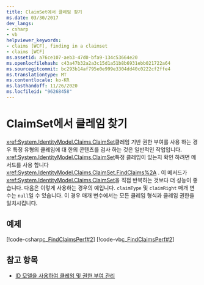 ```yaml
---
title: ClaimSet에서 클레임 찾기
ms.date: 03/30/2017
dev_langs:
- csharp
- vb
helpviewer_keywords:
- claims [WCF], finding in a claimset
- claims [WCF]
ms.assetid: a76ce107-aeb3-47d0-bfa9-134c53664e20
ms.openlocfilehash: c43a47b32a2a3c15d1a51b8b6931ebb021722a64
ms.sourcegitcommit: bc293b14af795e0e999e3304dd40c0222cf2ffe4
ms.translationtype: MT
ms.contentlocale: ko-KR
ms.lasthandoff: 11/26/2020
ms.locfileid: "96268458"
---
```

# <a name="finding-claims-in-a-claimset"></a>ClaimSet에서 클레임 찾기

<xref:System.IdentityModel.Claims.ClaimSet>클레임 기반 권한 부여를 사용 하는 경우 특정 유형의 클레임에 대 한의 콘텐츠를 검사 하는 것은 일반적인 작업입니다. <xref:System.IdentityModel.Claims.ClaimSet>특정 클레임이 있는지 확인 하려면 메서드를 사용 합니다 <xref:System.IdentityModel.Claims.ClaimSet.FindClaims%2A> . 이 메서드가 <xref:System.IdentityModel.Claims.ClaimSet>을 직접 반복하는 것보다 더 성능이 좋습니다. 다음은 이렇게 사용하는 경우의 예입니다. `claimType` 및 `claimRight` 매개 변수는 `null`일 수 있습니다. 이 경우 매개 변수에서는 모든 클레임 형식과 클레임 권한을 일치시킵니다.  
  
## <a name="example"></a>예제  

 [!code-csharp[c_FindClaimsPerf#2](../../../../samples/snippets/csharp/VS_Snippets_CFX/c_findclaimsperf/cs/c_findclaimsperf.cs#2)]
 [!code-vb[c_FindClaimsPerf#2](../../../../samples/snippets/visualbasic/VS_Snippets_CFX/c_findclaimsperf/vb/c_findclaimsperf.vb#2)]  
  
## <a name="see-also"></a>참고 항목

- [ID 모델을 사용하여 클레임 및 권한 부여 관리](managing-claims-and-authorization-with-the-identity-model.md)
